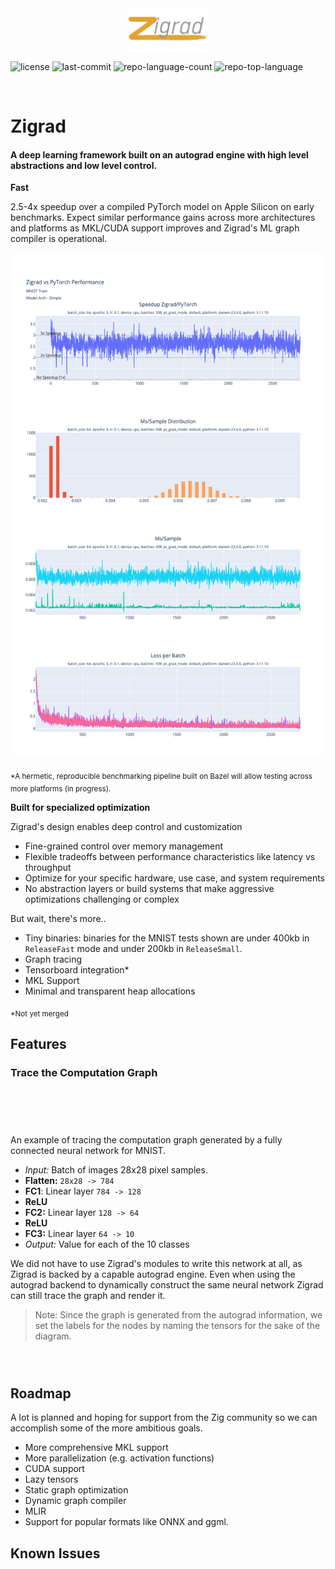 <div style="display: flex; justify-content: center;">
  <img src="./docs/zg-logo.svg" width="25%">
</div>

<p align="left">
	<img src="https://img.shields.io/github/license/Marco-Christiani/zigrad?style=flat&logo=opensourceinitiative" alt="license">
	<img src="https://img.shields.io/github/last-commit/Marco-Christiani/zigrad?style=flat&logo=git&logoColor=white" alt="last-commit">
	<img src="https://img.shields.io/github/languages/count/Marco-Christiani/zigrad?style=flat" alt="repo-language-count">
	<img src="https://img.shields.io/github/languages/top/Marco-Christiani/zigrad?style=flat&color=F7A41D" alt="repo-top-language">
	<!-- <img src="https://img.shields.io/badge/Zig-F7A41D.svg?style=flat&logo=Zig&logoColor=white" alt="Zig"> -->
</p>
<br>

# Zigrad
#### A deep learning framework built on an autograd engine with high level abstractions and low level control.

<!-- this space is for pitching Zigrad, the most impressive talking points -->

**Fast**
<!-- benchmarks -->
<!-- TODO: some text here saying its faster than torch and linking to a benchmarking page -->

<!-- More robust benchmarking is coming via a fully heremetic reproducible benchmarking process built on Bazel. -->
<!-- only need one of these plots, probably fast vs fast since that requires the least explanation -->


2.5-4x speedup over a compiled PyTorch model on Apple Silicon on early benchmarks. Expect similar performance gains across more architectures and platforms as MKL/CUDA support improves and Zigrad's ML graph compiler is operational.


<img src="./docs/zg_fast_vs_torch_fast_mnist_simple_d.png" >


<sub>*A hermetic, reproducible benchmarking pipeline built on Bazel will allow testing across more platforms (in progress).</sub>



**Built for specialized optimization**

Zigrad's design enables deep control and customization

- Fine-grained control over memory management
- Flexible tradeoffs between performance characteristics like latency vs throughput
- Optimize for your specific hardware, use case, and system requirements
- No abstraction layers or build systems that make aggressive optimizations challenging or complex

But wait, there's more..

- Tiny binaries: binaries for the MNIST tests shown are under 400kb in `ReleaseFast` mode and under 200kb in `ReleaseSmall`.
- Graph tracing
- Tensorboard integration*
- MKL Support
- Minimal and transparent heap allocations
<!-- Scalar API -->

<sub>*Not yet merged</sub>

## Features

### Trace the Computation Graph

<div style="display: flex; flex-direction: column; padding-bottom: 30px;">
  <p></p>
  <object type="image/svg+xml" data="./docs/comp_graph_mnist_simple_noag.svg" style="max-height: 50%"></object>
</div>

An example of tracing the computation graph generated by a fully connected neural network for MNIST.

- *Input:* Batch of images 28x28 pixel samples.
- **Flatten:** `28x28 -> 784`
- **FC1**: Linear layer `784 -> 128`
- **ReLU**
- **FC2:** Linear layer `128 -> 64`
- **ReLU**
- **FC3:** Linear layer `64 -> 10`
- *Output:* Value for each of the 10 classes



We did not have to use Zigrad's modules to write this network at all, as Zigrad is backed by a capable autograd engine. Even when using the autograd backend to dynamically construct the same neural network Zigrad can still trace the graph and render it.

  > Note: Since the graph is generated from the autograd information, we set the labels for the nodes by naming the tensors for the sake of the diagram.

  
<div style="display: flex; flex-direction: column">
  <p></p>
  <object type="image/svg+xml" data="./docs/comp_graph_mnist_simple_ag.svg" style=""></object>
</div>


## Roadmap

A lot is planned and hoping for support from the Zig community so we can accomplish some of the more ambitious goals.

- More comprehensive MKL support
- More parallelization (e.g. activation functions)
- CUDA support
- Lazy tensors
- Static graph optimization
- Dynamic graph compiler
- MLIR
- Support for popular formats like ONNX and ggml.

## Known Issues
